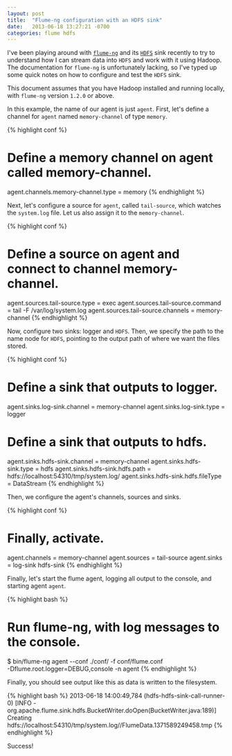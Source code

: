 ```yaml
---
layout: post
title:  "Flume-ng configuration with an HDFS sink"
date:   2013-06-18 13:27:21 -0700
categories: flume hdfs
---
```


I've been playing around with [`flume-ng`][flume-ng] and its
[`HDFS`][hdfs] sink recently to try to understand how I can stream data
into `HDFS` and work with it using Hadoop.  The documentation for
`flume-ng` is unfortunately lacking, so I've typed up some quick notes
on how to configure and test the `HDFS` sink.

This document assumes that you have Hadoop installed and running
locally, with `flume-ng` version `1.2.0` or above.

In this example, the name of our agent is just `agent`.  First, let's
define a channel for `agent` named `memory-channel` of type `memory`.

{% highlight conf %}
# Define a memory channel on agent called memory-channel.
agent.channels.memory-channel.type = memory
{% endhighlight %}

Next, let's configure a source for `agent`, called `tail-source`, which
watches the `system.log` file.  Let us also assign it to the
`memory-channel`.

{% highlight conf %}
# Define a source on agent and connect to channel memory-channel.
agent.sources.tail-source.type = exec
agent.sources.tail-source.command = tail -F /var/log/system.log
agent.sources.tail-source.channels = memory-channel
{% endhighlight %}

Now, configure two sinks: logger and `HDFS`.  Then, we specify the path
to the name node for `HDFS`, pointing to the output path of where we
want the files stored.

{% highlight conf %}
# Define a sink that outputs to logger.
agent.sinks.log-sink.channel = memory-channel
agent.sinks.log-sink.type = logger

# Define a sink that outputs to hdfs.
agent.sinks.hdfs-sink.channel = memory-channel
agent.sinks.hdfs-sink.type = hdfs
agent.sinks.hdfs-sink.hdfs.path = hdfs://localhost:54310/tmp/system.log/
agent.sinks.hdfs-sink.hdfs.fileType = DataStream
{% endhighlight %}

Then, we configure the agent's channels, sources and sinks.

{% highlight conf %}
# Finally, activate.
agent.channels = memory-channel
agent.sources = tail-source
agent.sinks = log-sink hdfs-sink
{% endhighlight %}

Finally, let's start the flume agent, logging all output to the console,
and starting agent `agent`.

{% highlight bash %}
# Run flume-ng, with log messages to the console.
$ bin/flume-ng agent --conf ./conf/ -f conf/flume.conf \
    -Dflume.root.logger=DEBUG,console -n agent
{% endhighlight %}

Finally, you should see output like this as data is written to the
filesystem.

{% highlight bash %}
2013-06-18 14:00:49,784 (hdfs-hdfs-sink-call-runner-0) [INFO - org.apache.flume.sink.hdfs.BucketWriter.doOpen(BucketWriter.java:189)] Creating hdfs://localhost:54310/tmp/system.log//FlumeData.1371589249458.tmp
{% endhighlight %}

Success!

[flume-ng]: http://flume.apache.org/
[hdfs]: http://hadoop.apache.org/docs/stable/hdfs_design.html
